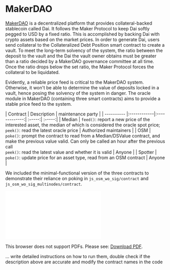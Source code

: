 # MakerDAO
[MakerDAO](https://makerdao.com/en/whitepaper/) is a decentralized platform that provides collateral-backed stablecoin called Dai. It follows the Maker Protocol to keep Dai softly pegged to USD by a fixed ratio. This is accomplished by backing Dai with crypto assets based on the market prices. In order to generate Dai, users send collateral to the Collateralized Debt Position smart contract to create a vault. To meet the long-term solvency of the system, the ratio between the deposit to the vault and the Dai the vault owner obtains must be greater than a ratio decided by a MakerDAO governance committee at all time. Once the ratio drops below the set ratio, the Maker Protocol forces the collateral to be liquidated.

Evidently, a reliable price feed is critical to the MakerDAO system. Otherwise, it won't be able to determine the value of deposits locked in a vault, hence posing the solvency of the system in danger. The oracle module in MakerDAO (containing three smart contracts) aims to provide a stable price feed to the system.

| Contract        | Description    | maintenance party  |
| ---------- |:------------|:-------------:| :-----:| :-----:|
| Median        | `feed()`: report a new price of the interested asset, the median of which is considered the oracle spot price; <br /> `peek()`: read the latest oracle price |  Authorized maintainers |
| OSM        | `poke()`: prompt the contract to read from a Median/DSValue contract, and make the previous value valid. Can only be called an hour after the previous call <br /> `peek()`: read the latest value and whether it is valid | Anyone |
| Spotter        | `poke()`: update price for an asset type, read from an OSM contract | Anyone |

We included the minimal-functional version of the three contracts to demonstrate their reliance on poking in `js_osm_wo_sig/contract` and `js_osm_wo_sig_multinodes/contract`.

<object data="MakerDAO_woSig.pdf" type="application/pdf" width="700px" height="700px">
    <embed src="MakerDAO_woSig.pdf">
        <p>This browser does not support PDFs. Please see: <a href="MakerDAO_woSig.pdf">Download PDF</a>.</p>
    </embed>
</object>

... write detailed instructions on how to run them, double check if the description above are accurate and modify the contract names in the code
